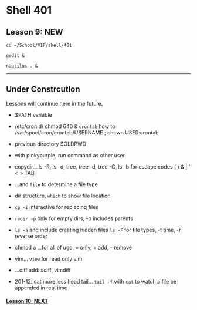 # Shell 401
## Lesson 9: NEW

`cd ~/School/VIP/shell/401`

`gedit &`

`nautilus . &`

___

## Under Constrcution
Lessons will continue here in the future.

- $PATH variable

- /etc/cron.d/ chmod 640 & `crontab` how to /var/spool/cron/crontab/USERNAME ; chown USER:crontab


- previous directory $OLDPWD
- with pinkypurple, run command as other user
- copydir... ls -R, ls -d, tree, tree -d, tree -C, ls -b for escape codes ( ) & | ' < > TAB
- ...and `file` to determine a file type
- dir structure, `which` to show file location
- `cp -i` interactive for replacing files
- `rmdir -p` only for empty dirs, -p includes parents
- `ls -a` and include creating hidden files `ls -F` for file types, -t time, -r reverse order
- chmod a ...for all of ugo, = only, + add, - remove
- vim... `view` for read only vim
- ...diff add: sdiff, vimdiff
- 201-12: cat more less head tail... `tail -f` with `cat` to watch a file be appended in real time



#### [Lesson 10: NEXT](https://github.com/inkVerb/vip/blob/master/401-shell/Lesson-10.md)
